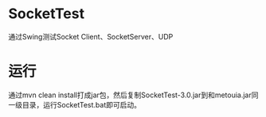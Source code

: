 # SocketTest
通过Swing测试Socket Client、SocketServer、UDP

# 运行
通过mvn clean install打成jar包，然后复制SocketTest-3.0.jar到和metouia.jar同一级目录，运行SocketTest.bat即可启动。
